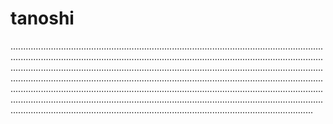 # tanoshi
................................................................................................................................................................................................................................................................................................................................................................................................................................................................................................................................................................................................................................................................................................................................................................................................................................................................................................